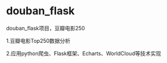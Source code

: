 # douban_flask
douban_flask项目，豆瓣电影250

1.豆瓣电影Top250数据分析

2.应用python爬虫、Flask框架、Echarts、WorldCloud等技术实现
